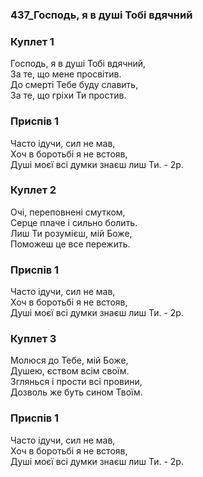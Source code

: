 ### 437_Господь, я в душі Тобі вдячний
### Куплет 1
Господь, я в душі Тобі вдячний, <br/>За те, що мене просвітив. <br/>До смерті Тебе буду славить, <br/>За те, що гріхи Ти простив.
### Приспів 1
Часто ідучи, сил не мав, <br/>Хоч в боротьбі я не встояв, <br/>Душі моєї всі думки знаєш лиш Ти.  - 2p.
### Куплет 2
Очі, переповнені смутком, <br/>Серце плаче і сильно болить. <br/>Лиш Ти розумієш, мій Боже, <br/>Поможеш це все пережить.
### Приспів 1
Часто ідучи, сил не мав, <br/>Хоч в боротьбі я не встояв, <br/>Душі моєї всі думки знаєш лиш Ти.  - 2p.
### Куплет 3
Молюся до Тебе, мій Боже, <br/>Душею, єством всім своїм.<br/>Зглянься і прости всі провини, <br/>Дозволь же буть сином Твоїм.
### Приспів 1
Часто ідучи, сил не мав, <br/>Хоч в боротьбі я не встояв, <br/>Душі моєї всі думки знаєш лиш Ти.  - 2p.
